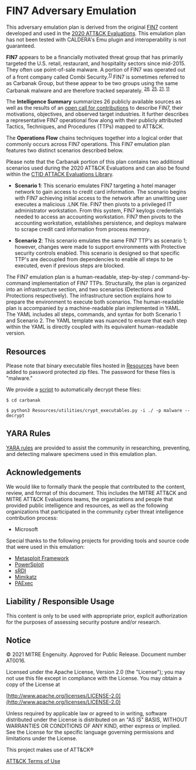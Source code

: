 # FIN7 Adversary Emulation

This adversary emulation plan is derived from the original [FIN7](https://attack.mitre.org/groups/G0046/) content developed and used in the [2020 ATT&CK Evaluations](https://attackevals.mitre-engenuity.org/carbanak-fin7/). This emulation plan has not been tested with CALDERA's Emu plugin and interoperability is not guaranteed.

**FIN7** appears to be a financially motivated threat group that has primarily targeted the U.S. retail, restaurant, and hospitality sectors since mid-2015. They often use point-of-sale malware. A portion of FIN7 was operated out of a front company called Combi Security.<sup>[11](https://www.fireeye.com/blog/threat-research/2018/08/fin7-pursuing-an-enigmatic-and-evasive-global-criminal-operation.html)</sup> FIN7 is sometimes referred to as Carbanak Group, but these appear to be two groups using the same Carbanak malware and are therefore tracked separately.
<sup>[26](https://www.fireeye.com/blog/threat-research/2017/03/fin7_spear_phishing.html),
[25](https://www.fireeye.com/blog/threat-research/2017/04/fin7-phishing-lnk.html),
[21](https://www.fireeye.com/blog/threat-research/2017/06/behind-the-carbanak-backdoor.html),
[11](https://www.fireeye.com/blog/threat-research/2018/08/fin7-pursuing-an-enigmatic-and-evasive-global-criminal-operation.html)</sup>

The **Intelligence Summary** summarizes 26 publicly available sources as well as the results of an [open call for contributions](https://medium.com/mitre-attack/announcing-2020s-attack-evaluation-6755650b68c2) to describe FIN7, their motivations, objectives, and observed target industries. It further describes a representative FIN7 operational flow along with their publicly attributed Tactics, Techniques, and Procedures (TTPs) mapped to ATT&CK.

The **Operations Flow** chains techniques together into a logical order that commonly occurs across FIN7 operations. This FIN7 emulation plan features two distinct scenarios described below.

Please note that the Carbanak portion of this plan contains two additional scenarios used during the 2020 ATT&CK Evaluations and can also be found within the [CTID ATTACK Evaluations Library](https://github.com/attackevals/ael).

- **Scenario 1**: This scenario emulates FIN7 targeting a hotel manager network to gain access to credit card information. The scenario begins with FIN7 achieving initial access to the network after an unwitting user executes a malicious .LNK file. FIN7 then pivots to a privileged IT administrator workstation. From this system, FIN7 keylogs credentials needed to access an accounting workstation. FIN7 then pivots to the accounting workstation, establishes persistence, and deploys malware to scrape credit card information from process memory.

- **Scenario 2**: This scenario emulates the same FIN7 TTP's as scenario 1; however, changes were made to support environments with Protective security controls enabled. This scenario is designed so that specific TTP's are decoupled from dependencies to enable all steps to be executed, even if previous steps are blocked.

The FIN7 emulation plan is a human-readable, step-by-step / command-by-command implementation of FIN7 TTPs. Structurally, the plan is organized into an infrastructure section, and two scenarios (Detections and Protections respectively). The infrastructure section explains how to prepare the environment to execute both scenarios. The human-readable plan is accompanied by a machine-readable plan implemented in YAML. The YAML includes all steps, commands, and syntax for both Scenario 1 and Scenario 2. The YAML template was nuanced to ensure that each step within the YAML is directly coupled with its equivalent human-readable version.

## Resources

Please note that binary executable files hosted in [Resources](/Enterprise/fin7/Resources/) have been added to password protected zip files.  The password for these files is "malware."

We provide a [script](/Enterprise/fin7/Resources/utilities/crypt_executables.py) to automatically decrypt these files:

```
$ cd carbanak

$ python3 Resources/utilities/crypt_executables.py -i ./ -p malware --decrypt
```

## YARA Rules

[YARA rules](/Enterprise/fin7/yara-rules) are provided to assist the community in researching, preventing, and detecting malware specimens used in this emulation plan.

## Acknowledgements

We would like to formally thank the people that contributed to the content, review, and format of this document. This includes the MITRE ATT&CK and MITRE ATT&CK Evaluations teams, the organizations and people that provided public intelligence and resources, as well as the following organizations that participated in the community cyber threat intelligence contribution process:

- Microsoft

Special thanks to the following projects for providing tools and source code that were used in this emulation:

- [Metasploit Framework](https://github.com/rapid7/metasploit-framework)
- [PowerSploit](https://github.com/PowerShellMafia/PowerSploit)
- [sRDI](https://github.com/monoxgas/sRDI)
- [Mimikatz](https://github.com/gentilkiwi/mimikatz)
- [PAExec](https://www.poweradmin.com/paexec/)

## Liability / Responsible Usage

This content is only to be used with appropriate prior, explicit authorization for the purposes of assessing security posture and/or research.

## Notice

© 2021 MITRE Engenuity. Approved for Public Release. Document number AT0016.

Licensed under the Apache License, Version 2.0 (the "License"); you may not use this file except in compliance with the License. You may obtain a copy of the License at

[http://www.apache.org/licenses/LICENSE-2.0](http://www.apache.org/licenses/LICENSE-2.0)

Unless required by applicable law or agreed to in writing, software distributed under the License is distributed on an "AS IS" BASIS, WITHOUT WARRANTIES OR CONDITIONS OF ANY KIND, either express or implied. See the License for the specific language governing permissions and limitations under the License.

This project makes use of ATT&CK®

[ATT&CK Terms of Use](https://attack.mitre.org/resources/terms-of-use/)
